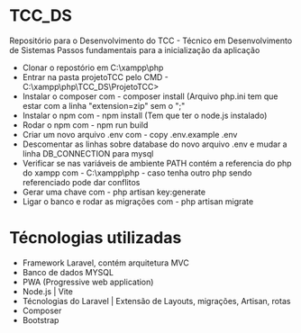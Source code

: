 # TCC_DS  
Repositório para o Desenvolvimento do TCC - Técnico em Desenvolvimento de Sistemas
  Passos fundamentais para a inicialização da aplicação
  - Clonar o repostório em C:\xampp\php
  - Entrar na pasta projetoTCC pelo CMD - C:\xampp\php\TCC_DS\ProjetoTCC>
  - Instalar o composer com - composer install (Arquivo php.ini tem que estar com a linha "extension=zip" sem o ";"
  - Instalar o npm com - npm install (Tem que ter o node.js instalado)
  - Rodar o npm com - npm run build
  - Criar um novo arquivo .env com - copy .env.example .env
  - Descomentar as linhas sobre database do novo arquivo .env e mudar a linha DB_CONNECTION para mysql
  - Verificar se nas variáveis de ambiente PATH contém a referencia do php do xampp com - C:\xampp\php - caso tenha outro php sendo referenciado pode dar conflitos
  - Gerar uma chave com - php artisan key:generate
  - Ligar o banco e rodar as migrações com - php artisan migrate

# Técnologias utilizadas

 - Framework Laravel, contém arquitetura MVC
 - Banco de dados MYSQL
 - PWA (Progressive web application)
 - Node.js | Vite
 - Técnologias do Laravel | Extensão de Layouts, migrações, Artisan, rotas
 - Composer
 - Bootstrap
